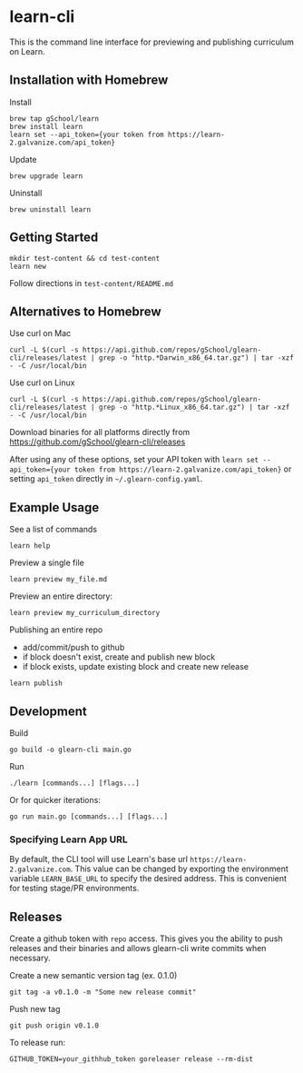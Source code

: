 # learn-cli

This is the command line interface for previewing and publishing curriculum on Learn.

## Installation with Homebrew

Install
```
brew tap gSchool/learn
brew install learn
learn set --api_token={your token from https://learn-2.galvanize.com/api_token}
```

Update
```
brew upgrade learn
```

Uninstall
```
brew uninstall learn
```

## Getting Started

```
mkdir test-content && cd test-content
learn new
```
Follow directions in `test-content/README.md`

## Alternatives to Homebrew

Use curl on Mac
```
curl -L $(curl -s https://api.github.com/repos/gSchool/glearn-cli/releases/latest | grep -o "http.*Darwin_x86_64.tar.gz") | tar -xzf - -C /usr/local/bin
```

Use curl on Linux
```
curl -L $(curl -s https://api.github.com/repos/gSchool/glearn-cli/releases/latest | grep -o "http.*Linux_x86_64.tar.gz") | tar -xzf - -C /usr/local/bin
```

Download binaries for all platforms directly from
https://github.com/gSchool/glearn-cli/releases

After using any of these options, set your API token with
`learn set --api_token={your token from https://learn-2.galvanize.com/api_token}` or setting `api_token` directly in `~/.glearn-config.yaml`.

## Example Usage

See a list of commands
```
learn help
```

Preview a single file
```
learn preview my_file.md
```

Preview an entire directory:
```
learn preview my_curriculum_directory
```

Publishing an entire repo
* add/commit/push to github
* if block doesn't exist, create and publish new block
* if block exists, update existing block and create new release
```
learn publish
```

## Development
Build
```
go build -o glearn-cli main.go
```

Run
```
./learn [commands...] [flags...]
```

Or for quicker iterations:
```
go run main.go [commands...] [flags...]
```

### Specifying Learn App URL

By default, the CLI tool will use Learn's base url `https://learn-2.galvanize.com`. This value can be changed by exporting the environment variable `LEARN_BASE_URL` to specify the desired address. This is convenient for testing stage/PR environments.

## Releases

Create a github token with `repo` access. This gives you the ability to push releases and their binaries and allows glearn-cli write commits when necessary.

Create a new semantic version tag (ex. 0.1.0)
```
git tag -a v0.1.0 -m "Some new release commit"
```

Push new tag
```
git push origin v0.1.0
```

To release run:
```
GITHUB_TOKEN=your_githhub_token goreleaser release --rm-dist
```
